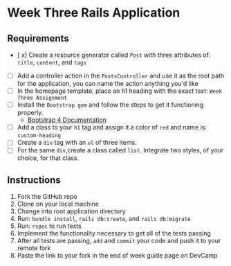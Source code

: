 # Week Three Rails Application

## Requirements

* [ x] Create a resource generator called `Post` with three attributes of: `title`, `content`, and `tags`
* [ ] Add a controller action in the `PostsController` and use it as the root path for the application, you can name the action anything you'd like
* [ ] In the homepage template, place an h1 heading with the exact text: `Week Three Assignment`
* [ ] Install the `Bootstrap gem` and follow the steps to get it functioning properly.
  - [Bootstrap 4 Documentation](https://v4-alpha.getbootstrap.com/)
* [ ] Add a class to your `h1` tag and assign it a color of `red` and name is: `custom-heading`
* [ ] Create a `div` tag with an `ul` of three items.
* [ ] For the same `div`,create a class called `list`. Integrate two styles, of your choice, for that class. 

## Instructions

1. Fork the GitHub repo
2. Clone on your local machine
3. Change into root application directory
4. Run: `bundle install`, `rails db:create`, and `rails db:migrate`
5. Run: `rspec` to run tests
6. Implement the functionality necessary to get all of the tests passing
7. After all tests are passing, `add` and `commit` your code and push it to your remote fork
8. Paste the link to your fork in the end of week guide page on DevCamp
